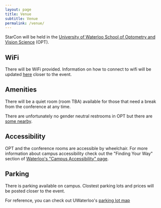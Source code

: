 ```yaml
---
layout: page
title: Venue
subtitle: Venue
permalink: /venue/
---
```


StarCon will be held in the [University of Waterloo School of Optometry and Vision Science](https://www.google.com/maps/place/School+of+Optometry+and+Vision+Science/@43.4755575,-80.5455983,15z/data=!4m2!3m1!1s0x0:0xb34254f15d15b6b1?sa=X&ved=2ahUKEwjKusuX14zeAhVKFzQIHcRBBWQQ_BIwEXoECAcQCw) (OPT).

## WiFi

There will be WiFi provided. Information on how to connect to wifi will be updated [here](/wifi) closer to the event.

## Amenities

There will be a quiet room (room TBA) available for those that need a break from the conference at any time.

There are unfortunately no gender neutral restrooms in OPT but there are [some nearby](https://uwaterloo.ca/equity/equity-initiatives/inclusive-washrooms/inclusive-washroom-list).

## Accessibility

OPT and the conference rooms are accessible by wheelchair. For more information about campus accessibility check out the "Finding Your Way" section of [Waterloo's "Campus Accessibility" page](https://uwaterloo.ca/human-resources/accessibility/campus-accessibility).

## Parking

There is parking available on campus. Clostest parking lots and prices will be posted closer to the event.

For reference, you can check out UWaterloo's [parking lot map](https://uwaterloo.ca/map/pdf/map_colour.pdf)
